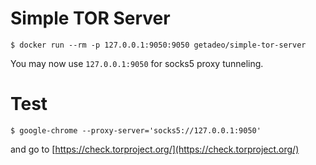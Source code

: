 Simple TOR Server
================

`$ docker run --rm -p 127.0.0.1:9050:9050 getadeo/simple-tor-server`


You may now use `127.0.0.1:9050` for socks5 proxy tunneling.

Test
====

`$ google-chrome --proxy-server='socks5://127.0.0.1:9050'`

and go to [https://check.torproject.org/](https://check.torproject.org/)
